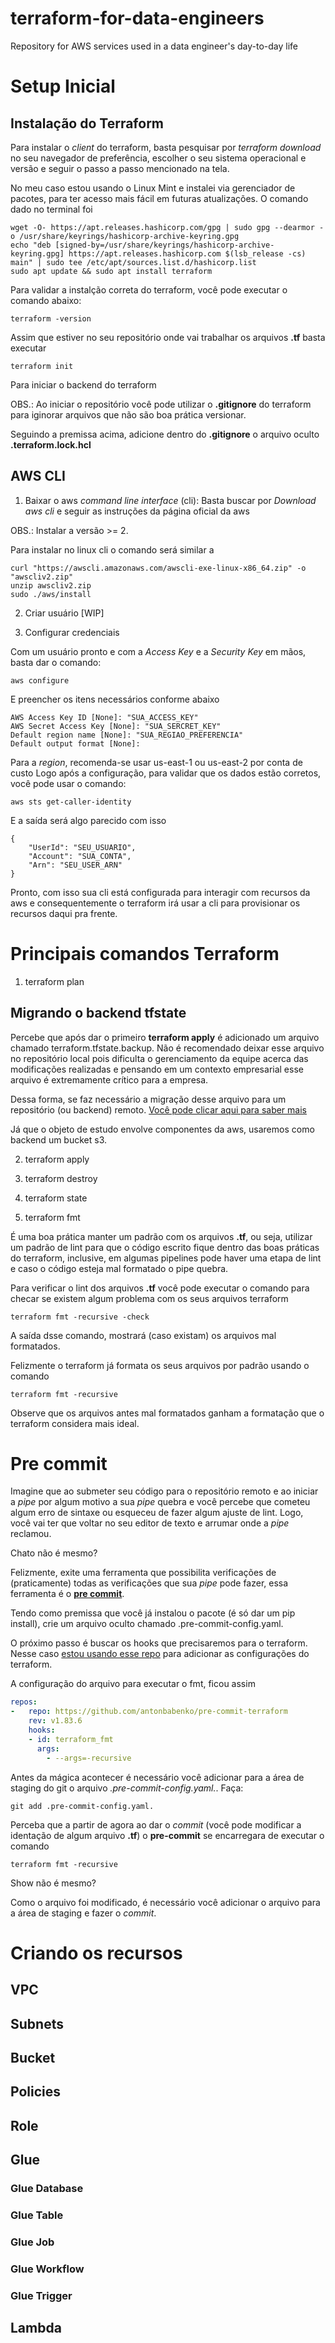 # terraform-for-data-engineers
Repository for AWS services used in a data engineer's day-to-day life

# Setup Inicial

## Instalação do Terraform

Para instalar o _client_ do terraform, basta pesquisar por *terraform download* no seu navegador de preferência, escolher o seu sistema operacional e versão e seguir o passo a passo mencionado na tela.

No meu caso estou usando o Linux Mint e instalei via gerenciador de pacotes, para ter acesso mais fácil em futuras atualizações. O comando dado no terminal foi 

``` shell
wget -O- https://apt.releases.hashicorp.com/gpg | sudo gpg --dearmor -o /usr/share/keyrings/hashicorp-archive-keyring.gpg
echo "deb [signed-by=/usr/share/keyrings/hashicorp-archive-keyring.gpg] https://apt.releases.hashicorp.com $(lsb_release -cs) main" | sudo tee /etc/apt/sources.list.d/hashicorp.list
sudo apt update && sudo apt install terraform
```

Para validar a instalção correta do terraform, você pode executar o comando abaixo:

``` shell
terraform -version
```

Assim que estiver no seu repositório onde vai trabalhar os arquivos **.tf** basta executar

``` shell
terraform init
```

Para iniciar o backend do terraform

OBS.: Ao iniciar o repositório você pode utilizar o **.gitignore** do terraform para iginorar arquivos que não são boa prática versionar.

Seguindo a premissa acima, adicione dentro do **.gitignore** o arquivo oculto **.terraform.lock.hcl**

## AWS CLI

1. Baixar o aws _command line interface_ (cli): Basta buscar por _Download aws cli_ e seguir as instruções da página oficial da aws

OBS.: Instalar a versão >= 2.

Para instalar no linux cli o comando será similar a

``` shell
curl "https://awscli.amazonaws.com/awscli-exe-linux-x86_64.zip" -o "awscliv2.zip"
unzip awscliv2.zip
sudo ./aws/install
```

2. Criar usuário [WIP]

3. Configurar credenciais

Com um usuário pronto e com a _Access Key_ e a _Security Key_ em mãos, basta dar o comando:

``` shell
aws configure
```

E preencher os itens necessários conforme abaixo

``` shell
AWS Access Key ID [None]: "SUA_ACCESS_KEY"
AWS Secret Access Key [None]: "SUA_SERCRET_KEY"
Default region name [None]: "SUA_REGIAO_PREFERENCIA" 
Default output format [None]: 
```
Para a _region_, recomenda-se usar us-east-1 ou us-east-2 por conta de custo
Logo após a configuração, para validar que os dados estão corretos, você pode usar o comando:

``` shell
aws sts get-caller-identity
```


E a saída será algo parecido com isso

``` shell
{
    "UserId": "SEU_USUARIO",
    "Account": "SUA_CONTA",
    "Arn": "SEU_USER_ARN"
}

```
Pronto, com isso sua cli está configurada para interagir com recursos da aws e consequentemente o terraform irá usar a cli para provisionar os recursos daqui pra frente.


# Principais comandos Terraform

1. terraform plan

## Migrando o backend tfstate

Percebe que após dar o primeiro **terraform apply** é adicionado um arquivo chamado terraform.tfstate.backup.
Não é recomendado deixar esse arquivo no repositório local pois dificulta o gerenciamento da equipe acerca das modificações realizadas e pensando em um contexto empresarial esse arquivo é extremamente crítico para a empresa.

Dessa forma, se faz necessário a migração desse arquivo para um repositório (ou backend) remoto. [Você pode clicar aqui para saber mais](https://developer.hashicorp.com/terraform/language/settings/backends/configuration)

Já que o objeto de estudo envolve componentes da aws, usaremos como backend um bucket s3.



2. terraform apply

3. terraform destroy

4. terraform state

5. terraform fmt

É uma boa prática manter um padrão com os arquivos **.tf**, ou seja, utilizar um padrão de lint para que o código escrito fique dentro das boas práticas do terraform, inclusive, em algumas pipelines pode haver uma etapa de lint e caso o código esteja mal formatado o pipe quebra.

Para verificar o lint dos arquivos **.tf** você pode executar o comando para checar se existem algum problema com os seus arquivos terraform

``` shell
terraform fmt -recursive -check
```

A saída dsse comando, mostrará (caso existam) os arquivos mal formatados.

Felizmente o terraform já formata os seus arquivos por padrão usando o comando

``` shell
terraform fmt -recursive
```

Observe que os arquivos antes mal formatados ganham a formatação que o terraform considera mais ideal.

# Pre commit

Imagine que ao submeter seu código para o repositório remoto e ao iniciar a _pipe_ por algum motivo a sua _pipe_ quebra e você percebe que cometeu algum erro de sintaxe ou esqueceu de fazer algum ajuste de lint. Logo, você vai ter que voltar no seu editor de texto e arrumar onde a _pipe_ reclamou.

Chato não é mesmo?

Felizmente, exite uma ferramenta que possibilita verificações de (praticamente) todas as verificações que sua _pipe_ pode fazer, essa ferramenta é o [**pre commit**](https://pre-commit.com/).

Tendo como premissa que você já instalou o pacote (é só dar um pip install), crie um arquivo oculto chamado  .pre-commit-config.yaml.

O próximo passo é  buscar os hooks que precisaremos para o terraform. Nesse caso [estou usando esse repo](https://github.com/antonbabenko/pre-commit-terraform) para adicionar as configurações do terraform.

A configuração do arquivo para executar o fmt, ficou assim

``` yaml
repos:
-   repo: https://github.com/antonbabenko/pre-commit-terraform
    rev: v1.83.6
    hooks:
    - id: terraform_fmt
      args:
        - --args=-recursive
```
Antes da mágica acontecer é necessário você adicionar para a área de staging do git o arquivo _.pre-commit-config.yaml._. Faça:

``` shell
git add .pre-commit-config.yaml.
```

Perceba que a partir de agora ao dar o _commit_ (você pode modificar a identação de algum arquivo **.tf**) o **pre-commit** se encarregara de executar o comando

``` shell
terraform fmt -recursive
```

Show não é mesmo?

Como o arquivo foi modificado, é necessário você adicionar o arquivo para a área de staging e fazer o _commit_.

# Criando os recursos

## VPC

## Subnets

## Bucket

## Policies

## Role

## Glue

### Glue Database

### Glue Table

### Glue Job

### Glue Workflow

### Glue Trigger

## Lambda
